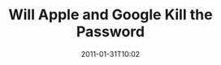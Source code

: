 ---
title: Will Apple and Google Kill the Password
layout: link
category: linked
tags:
- Apple
- Google
- Password
- Security
- Near Field Communication
- Android
- iOS
date: 2011-01-31T10:02
link: http://www.computerworld.com/s/article/9206998/How_Apple_and_Google_will_kill_the_password_
---